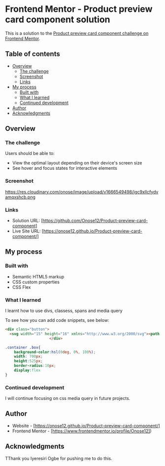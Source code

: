 # Frontend Mentor - Product preview card component solution

This is a solution to the [Product preview card component challenge on Frontend Mentor](https://www.frontendmentor.io/challenges/product-preview-card-component-GO7UmttRfa). 

## Table of contents

- [Overview](#overview)
  - [The challenge](#the-challenge)
  - [Screenshot](#screenshot)
  - [Links](#links)
- [My process](#my-process)
  - [Built with](#built-with)
  - [What I learned](#what-i-learned)
  - [Continued development](#continued-development)
- [Author](#author)
- [Acknowledgments](#acknowledgments)


## Overview

### The challenge

Users should be able to:

- View the optimal layout depending on their device's screen size
- See hover and focus states for interactive elements

### Screenshot

https://res.cloudinary.com/onose/image/upload/v1666549498/jgc9xllcfydvamqxshcb.png


### Links

- Solution URL: [https://github.com/Onose12/Product-preview-card-component]
- Live Site URL: [https://onose12.github.io/Product-preview-card-component/]

## My process

### Built with

- Semantic HTML5 markup
- CSS custom properties
- CSS Flex


### What I learned

I learnt how to use divs, classess, spans and media query

To see how you can add code snippets, see below:

```html
<div class="button"> 
  <svg width="15" height="16" xmlns="http://www.w3.org/2000/svg"><path d="M14.383 10.388a2.397 2.397 0 0 0-1.518-2.222l1.494-5.593a.8.8 0 0 0-.144-.695.8.8 0 0 0-.631-.28H2.637L2.373.591A.8.8 0 0 0 1.598 0H0v1.598h.983l1.982 7.4a.8.8 0 0 0 .799.59h8.222a.8.8 0 0 1 0 1.599H1.598a.8.8 0 1 0 0 1.598h.943a2.397 2.397 0 1 0 4.507 0h1.885a2.397 2.397 0 1 0 4.331-.376 2.397 2.397 0 0 0 1.12-2.021ZM11.26 7.99H4.395L3.068 3.196h9.477L11.26 7.991Zm-6.465 6.392a.8.8 0 1 1 0-1.598.8.8 0 0 1 0 1.598Zm6.393 0a.8.8 0 1 1 0-1.598.8.8 0 0 1 0 1.598Z" fill="#FFF"/> </svg>Add to Cart
                    </div>
```
```css
.container .box{
    background-color:hsl(0deg, 0%, 100%);
    width: 700px;
    height:525px;
    border-radius:10px;
    display:flex
}
```

### Continued development

I will continue focusing on css media query in future projects. 



## Author

- Website - [https://onose12.github.io/Product-preview-card-component/]
- Frontend Mentor - [https://www.frontendmentor.io/profile/Onose12])


## Acknowledgments

TThank you Iyeresiri Ogbe for pushing me to do this.



